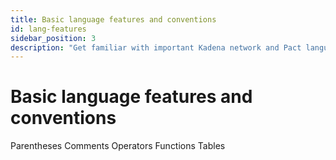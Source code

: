 ```yaml
---
title: Basic language features and conventions
id: lang-features
sidebar_position: 3
description: "Get familiar with important Kadena network and Pact language concepts and terminology."
---
```


# Basic language features and conventions

Parentheses
Comments
Operators
Functions
Tables
